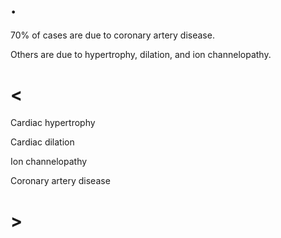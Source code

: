# .

70% of cases are due to coronary artery disease.

Others are due to hypertrophy, dilation, and ion channelopathy.

# <

Cardiac hypertrophy

Cardiac dilation

Ion channelopathy

Coronary artery disease

# >
